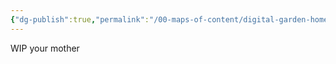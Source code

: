 ```yaml
---
{"dg-publish":true,"permalink":"/00-maps-of-content/digital-garden-home/","tags":["gardenEntry"],"created":"2024-08-31T03:26:16-04:00","updated":"2024-08-31T03:56:08-04:00"}
---
```


WIP
your mother